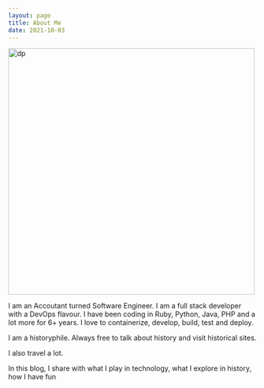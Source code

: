 ```yaml
---
layout: page
title: About Me
date: 2021-10-03
---
```


<img src="{{ site.url }}/assets/thanjavur.jpg" alt="dp" class="inline" height=500/>

I am an Accoutant turned Software Engineer. I am a full stack developer with a DevOps flavour. I have been coding in Ruby, Python, Java, PHP and a lot more for 6+ years. I love to containerize, develop, build, test and deploy. 

I am a historyphile. Always free to talk about history and visit historical sites.

I also travel a lot.

In this blog, I share with what I play in technology, what I explore in history, how I have fun
